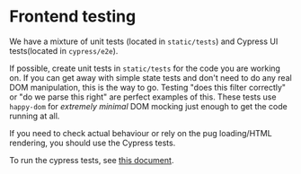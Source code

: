 # Frontend testing

We have a mixture of unit tests (located in `static/tests`) and Cypress UI tests(located in `cypress/e2e`).

If possible, create unit tests in `static/tests` for the code you are working on. If you can get away with simple state
tests and don't need to do any real DOM manipulation, this is the way to go. Testing "does this filter correctly" or "do
we parse this right" are perfect examples of this. These tests use `happy-dom` for _extremely minimal_ DOM mocking just
enough to get the code running at all.

If you need to check actual behaviour or rely on the pug loading/HTML rendering, you should use the Cypress tests.

To run the cypress tests, see [this document](../UsingCypress.md).
